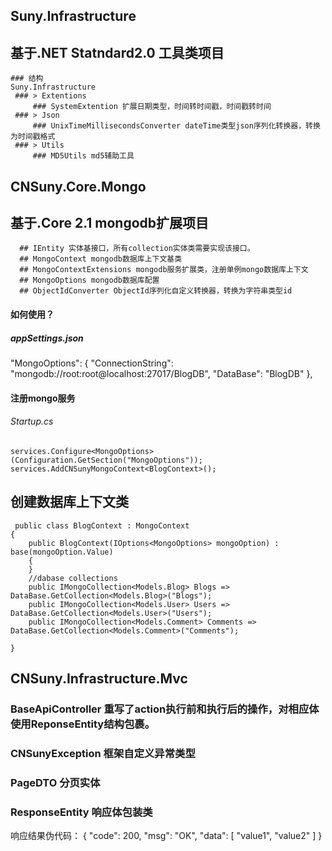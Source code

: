 ##  Suny.Infrastructure
## 基于.NET Statndard2.0 工具类项目
    ### 结构
	Suny.Infrastructure
	 ### > Extentions
	     ### SystemExtention 扩展日期类型，时间转时间戳，时间戳转时间
	 ### > Json
	     ### UnixTimeMillisecondsConverter dateTime类型json序列化转换器，转换为时间戳格式
	 ### > Utils
	     ### MD5Utils md5辅助工具
	
 
## CNSuny.Core.Mongo
   ## 基于.Core 2.1 mongodb扩展项目
      ## IEntity 实体基接口，所有collection实体类需要实现该接口。
	  ## MongoContext mongodb数据库上下文基类
	  ## MongoContextExtensions mongodb服务扩展类，注册单例mongo数据库上下文
	  ## MongoOptions mongodb数据库配置
	  ## ObjectIdConverter ObjectId序列化自定义转换器，转换为字符串类型id
#### 如何使用？
##### appSettings.json

 "MongoOptions": {
    "ConnectionString": "mongodb://root:root@localhost:27017/BlogDB",
    "DataBase": "BlogDB"
  },
  #### 注册mongo服务
  ###### Startup.cs
    services.Configure<MongoOptions>(Configuration.GetSection("MongoOptions"));
    services.AddCNSunyMongoContext<BlogContext>();
 ## 创建数据库上下文类
  
     public class BlogContext : MongoContext
    {
        public BlogContext(IOptions<MongoOptions> mongoOption) : base(mongoOption.Value)
        {
        }
        //dabase collections
        public IMongoCollection<Models.Blog> Blogs => DataBase.GetCollection<Models.Blog>("Blogs");
        public IMongoCollection<Models.User> Users => DataBase.GetCollection<Models.User>("Users");
        public IMongoCollection<Models.Comment> Comments => DataBase.GetCollection<Models.Comment>("Comments");

    }
## CNSuny.Infrastructure.Mvc
   ### BaseApiController 重写了action执行前和执行后的操作，对相应体使用ReponseEntity结构包裹。
   ### CNSunyException 框架自定义异常类型
   ### PageDTO 分页实体
   ### ResponseEntity 响应体包装类
   
   响应结果伪代码：
   {
    "code": 200,
    "msg": "OK",
    "data": [
        "value1",
        "value2"
    ]
   }
